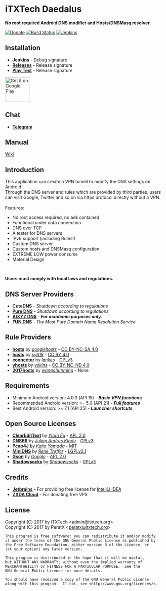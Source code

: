 iTXTech Daedalus
===============
__No root required Android DNS modifier and Hosts/DNSMasq resolver.__

[![Donate](https://img.shields.io/badge/alipay-donate-yellow.svg)](https://qr.alipay.com/a6x07022gffiehykicipv1a)
[![Build Status](https://travis-ci.org/iTXTech/Daedalus.svg?branch=master)](https://travis-ci.org/iTXTech/Daedalus)
[![Jenkins](https://img.shields.io/jenkins/s/http/dev.itxtech.org:10298/job/Daedalus.svg)](http://dev.itxtech.org:10298/job/Daedalus/)

Installation
-------------
* __[Jenkins](http://dev.itxtech.org:10298/job/Daedalus/)__ - Debug signature
* __[Releases](https://github.com/iTXTech/Daedalus/releases)__ - Release signature
* __[Play Test](https://play.google.com/apps/testing/org.itxtech.daedalus)__ - Release signature

[<img alt='Get it on Google Play'
      src='https://play.google.com/intl/en_us/badges/images/generic/en_badge_web_generic.png'
      height="80">](https://play.google.com/store/apps/details?id=org.itxtech.daedalus)

Chat
-------------
* __[Telegram](https://t.me/joinchat/EsHMnw8aBv0oFhAArL4qsA)__

Manual
-------------
[Wiki](https://github.com/iTXTech/Daedalus/wiki)

Introduction
-------------
This application can create a VPN tunnel to modify the DNS settings on Android.<br>
Through the DNS server and rules which are provided by third parties, users can visit Google, Twitter and so on via https protocol directly without a VPN.<br>
<br>
Features:
* No root access required, no ads contained
* Functional under data connection
* DNS over TCP
* A tester for DNS servers
* IPv6 support (including Rules!)
* Custom DNS server
* Custom hosts and DNSMasq configuration
* EXTREME LOW power consume
* Material Design
<br>

__Users must comply with local laws and regulations.__<br>

DNS Server Providers
-------------
* __CuteDNS__ - *Shutdown according to regulations*
* __[Pure DNS](https://puredns.cn/)__ - *Shutdown according to regulations*
* __[AIXYZ DNS](https://aixyz.com/)__ - __*For academic purposes only.*__
* __[FUN DNS](http://fundns.cn)__ - *The Most Pure Domain Name Resolution Service*

Rule Providers
-------------
* __[hosts](https://github.com/googlehosts/hosts)__ by *[googlehosts](https://github.com/googlehosts)* - [CC BY-NC-SA 4.0](https://creativecommons.org/licenses/by-nc-sa/4.0/deed.zh)
* __[hosts](https://github.com/sy618/hosts)__ by *[sy618](https://github.com/sy618)* - [CC BY 4.0](https://creativecommons.org/licenses/by/4.0/deed.zh)
* __[connector](https://git.oschina.net/lengers/connector)__ by *[lankes](https://git.oschina.net/lengers)* - [GPLv3](https://git.oschina.net/lengers/connector/blob/master/LICENSE)
* __[yhosts](https://github.com/vokins/yhosts)__ by *[vokins](https://github.com/vokins)* - [CC BY-NC-ND 4.0](https://creativecommons.org/licenses/by-nc-nd/4.0/)
* __[2017hosts](https://github.com/wangchunming/2017hosts)__ by *[wangchunming](https://github.com/wangchunming)* - None

Requirements
-------------
* Minimum Android version: 4.0.3 (API 15) - __*Basic VPN functions*__
* Recommended Android version: >= 5.0 (API 21) - __*Full features*__
* Best Android version: >= 7.1 (API 25) - __*Launcher shortcuts*__

Open Source Licenses
-------------
* __[ClearEditText](https://github.com/MrFuFuFu/ClearEditText)__ by *[Yuan Fu](https://github.com/MrFuFuFu)* - [APL 2.0](https://github.com/MrFuFuFu/ClearEditText)
* __[DNS66](https://github.com/julian-klode/dns66)__ by *[Julian Andres Klode](https://github.com/julian-klode)* - [GPLv3](https://github.com/julian-klode/dns66/blob/master/COPYING)
* __[Pcap4J](https://github.com/kaitoy/pcap4j)__ by *[Kaito Yamada](https://github.com/kaitoy)* - [MIT](https://github.com/kaitoy/pcap4j)
* __[MiniDNS](https://github.com/rtreffer/minidns)__ by *[Rene Treffer](https://github.com/rtreffer)* - [LGPLv2.1](https://github.com/rtreffer/minidns/blob/master/LICENCE_LGPL2.1)
* __[Gson](https://github.com/google/gson)__ by *[Google](https://github.com/google)* - [APL 2.0](https://github.com/google/gson/blob/master/LICENSE)
* __[Shadowsocks](https://github.com/shadowsocks/shadowsocks-android)__ by *[Shadowsocks](https://github.com/shadowsocks)* - [GPLv3](https://github.com/shadowsocks/shadowsocks-android/blob/master/LICENSE)

Credits
------------
* __[Jetbrains](https://www.jetbrains.com/)__ - For providing free license for [IntelliJ IDEA](https://www.jetbrains.com/idea/)
* __[ZXDA Cloud](https://cloud.zxda.net/)__ - For donating free VPS

License
------------
Copyright (C) 2017 by iTXTech <[admin@itxtech.org](mailto:admin@itxtech.org)><br>
Copyright (C) 2017 by PeratX <[peratx@itxtech.org](mailto:peratx@itxtech.org)>

	This program is free software: you can redistribute it and/or modify
	it under the terms of the GNU General Public License as published by
	the Free Software Foundation, either version 3 of the License, or
	(at your option) any later version.

	This program is distributed in the hope that it will be useful,
	but WITHOUT ANY WARRANTY; without even the implied warranty of
	MERCHANTABILITY or FITNESS FOR A PARTICULAR PURPOSE.  See the
	GNU General Public License for more details.

	You should have received a copy of the GNU General Public License
	along with this program.  If not, see <http://www.gnu.org/licenses/>.
